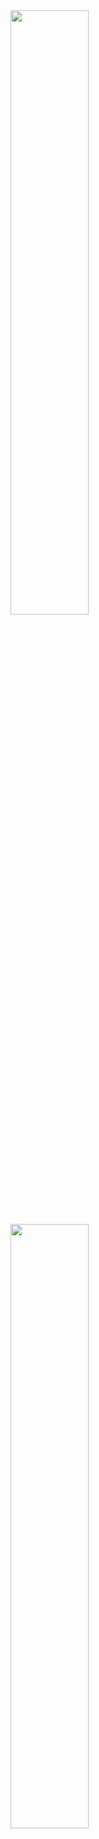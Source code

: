 

<!--
**snowmobile2004/snowmobile2004** is a ✨ _special_ ✨ repository because its `README.md` (this file) appears on your GitHub profile.
-->
<a href="https://github.com/snowmobile2004/github-readme-stats">
  <img src="https://github-stats.snowlab.tech/api?username=snowmobile2004&show_icons=true&?count_private=true&hide=prs,issues,contribs&theme=dark#gh-dark-mode-only&include_all_commits=true" width="49.8%" />
</a>
<a href="https://github.com/snowmobile2004/github-readme-stats">
  <img src="https://github-stats.snowlab.tech/api/top-langs/?username=snowmobile2004&layout=compact&show_icons=true&theme=dark#gh-dark-mode-only&layout=compact)](https://github.com/snowmobile2004/github-readme-stats" width="49.8%" />
</a>
